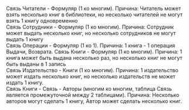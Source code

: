Связь Читатели - Формуляр (1 ко многим). Причина: Читатель может взять несколько книг в библиотеки, но несколько читателей не могут взять 1 книгу одновременно  
Связь Сотрудники - Формуляр (1 ко многим). Причина: Сотрудник может выдать несколько книг, но несколько сотрудников не могут выдать 1 книгу  
Связь Операции - Формуляр (1 ко 1). Причина: 1 книга - 1 операция Выдачи, Возврата.
Связь Книги - Формуляр (1 ко многим). Причина: 1 книга может быть выдана несколько раз, но несколько книг не могут быть выданы в 1 запись  
Связь Издательство - Книги (1 ко многим). Причина: 1 издательство может издать несколько книг, но несколько издательств не может издать 1 книгу.  
Связь Книги - Связь - Авторы (многим ко многим, таблица Связь является промежуточной между 2 таблицами). Причина: Несколько авторов могут сделать 1 книгу, Автор может сделать несколько книг.